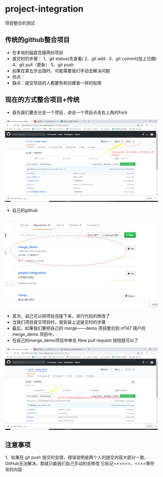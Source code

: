 # project-integration
项目整合的测试


## 传统的github整合项目

- 在本地的磁盘克隆两份项目
- 提交时的步骤：
				1、git status(先查看) 
				2、git add . 
				3、git commit(加上日期) 
				4、git pull（更新） 
				5、git push
- 如果在第五步出错时，可能需要我们手动去解决问题
- 优点：
- 缺点：提交项目的人都要有和创建者一样的权限



## 现在的方式整合项目+传统
- 首先我们要去分支一个项目，进去一个项目点击右上角的Fork   

![fork](img/fork.png)   



- 自己的github  


![copy](img/copy.png)  

- 其次，自己可以把项目克隆下来，进行代码的修改了  
- 当我们项目提交项目时，就安装上述提交时的步骤  
- 最后，如果我们要把自己的 merge——demo 项目整合到 nf147 用户的 merge_demo 项目中，  
- 在自己的merge_demo项目中单击 New pull request 按钮就可以了  


![request](img/request.png)  

## 注意事项
1、如果在 git push 提交时会错，错误说明是两个人的提交内容大部分一致，GitHub无法解决，那就只能我们自己手动的去修改
它标记>>>>>>、<<<<等符号的内容
